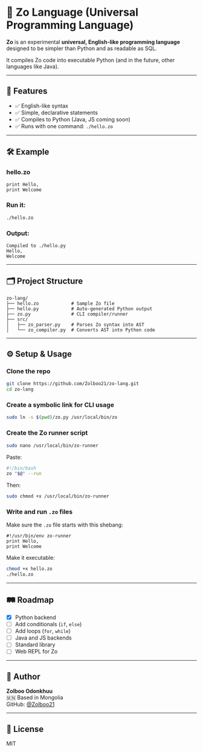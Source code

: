 # 🐚 Zo Language (Universal Programming Language)

**Zo** is an experimental **universal, English-like programming language** designed to be simpler than Python and as readable as SQL.

It compiles Zo code into executable Python (and in the future, other languages like Java).

---

## 🚀 Features

- ✅ English-like syntax  
- ✅ Simple, declarative statements  
- ✅ Compiles to Python (Java, JS coming soon)  
- ✅ Runs with one command: `./hello.zo`

---

## 🛠 Example

### **hello.zo**

```zo
print Hello,
print Welcome
```

### Run it:

```bash
./hello.zo
```

### Output:

```
Compiled to ./hello.py
Hello,
Welcome
```

---

## 🗂 Project Structure

```
zo-lang/
├── hello.zo            # Sample Zo file
├── hello.py            # Auto-generated Python output
├── zo.py               # CLI compiler/runner
├── src/
│   ├── zo_parser.py    # Parses Zo syntax into AST
│   └── zo_compiler.py  # Converts AST into Python code
```

---

## ⚙️ Setup & Usage

### Clone the repo

```bash
git clone https://github.com/Zolboo21/zo-lang.git
cd zo-lang
```

### Create a symbolic link for CLI usage

```bash
sudo ln -s $(pwd)/zo.py /usr/local/bin/zo
```

### Create the Zo runner script

```bash
sudo nano /usr/local/bin/zo-runner
```

Paste:

```bash
#!/bin/bash
zo "$@" --run
```

Then:

```bash
sudo chmod +x /usr/local/bin/zo-runner
```

### Write and run `.zo` files

Make sure the `.zo` file starts with this shebang:

```zo
#!/usr/bin/env zo-runner
print Hello,
print Welcome
```

Make it executable:

```bash
chmod +x hello.zo
./hello.zo
```

---

## 🛤 Roadmap

- [x] Python backend
- [ ] Add conditionals (`if`, `else`)
- [ ] Add loops (`for`, `while`)
- [ ] Java and JS backends
- [ ] Standard library
- [ ] Web REPL for Zo

---

## 👤 Author

**Zolboo Odonkhuu**  
🇲🇳 Based in Mongolia  
GitHub: [@Zolboo21](https://github.com/Zolboo21)

---

## 📄 License

MIT
